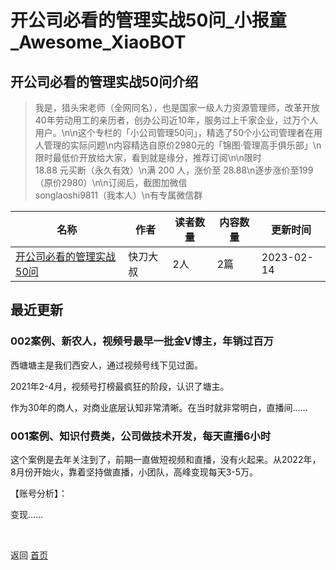 # 开公司必看的管理实战50问_小报童_Awesome_XiaoBOT

## 开公司必看的管理实战50问介绍
> 我是，猎头宋老师（全网同名），也是国家一级人力资源管理师，改革开放40年劳动用工的亲历者，创办公司近10年，服务过上千家企业，过万个人用户。\n\n这个专栏的「小公司管理50问」，精选了50个小公司管理者在用人管理的实际问题\n内容精选自原价2980元的「锦图·管理高手俱乐部」\n限时最低价开放给大家，看到就是缘分，推荐订阅\n\n限时  
18.88 元买断（永久有效）\n满 200 人，涨价至 28.88\n逐步涨价至199（原价2980）\n\n订阅后，截图加微信  
songlaoshi9811（我本人）\n有专属微信群  
  


|名称|作者|读者数量|内容数量|更新时间|
|---|---|---|---|---|
|[开公司必看的管理实战50问](https://xiaobot.net/p/zijue01?refer=9c3f1c95-a052-465a-9902-f6d75080262a)|快刀大叔|2人|2篇|2023-02-14|

## 最近更新
### 002案例、新农人，视频号最早一批金V博主，年销过百万

西塘塘主是我们西安人，通过视频号线下见过面。

2021年2-4月，视频号打榜最疯狂的阶段，认识了塘主。

作为30年的商人，对商业底层认知非常清晰。在当时就非常明白，直播间......

### 001案例、知识付费类，公司做技术开发，每天直播6小时

这个案例是去年关注到了，前期一直做短视频和直播，没有火起来。从2022年，8月份开始火，靠着坚持做直播，小团队，高峰变现每天3-5万。

【账号分析】：

变现......


<a href="https://github.com/Reno9527/awesome-xiaobot" style="color: white; text-decoration: none;">awesome-xiaobot</a>

返回 [首页](../README.md)
